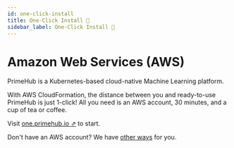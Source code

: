```yaml
---
id: one-click-install
title: One-Click Install 🚀
sidebar_label: One-Click Install 🚀
---
```


# Amazon Web Services (AWS)

PrimeHub is a Kubernetes-based cloud-native Machine Learning platform.

With AWS CloudFormation, the distance between you and ready-to-use PrimeHub is just 1-click!  All you need is an AWS account, 30 minutes, and a cup of tea or coffee.

Visit [one.primehub.io &neArr;](https://one.primehub.io/) to start.

Don't have an AWS account? We have [other ways](install-manually) for you.

